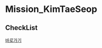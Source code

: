 # Mission_KimTaeSeop

## CheckList
[바로가기](https://github.com/seop-kim/Mission_KimTaeSeop/blob/1Week/records/1Week.md#%EB%AF%B8%EC%85%98-%EC%9A%94%EA%B5%AC%EC%82%AC%ED%95%AD-%EB%B6%84%EC%84%9D--%EC%B2%B4%ED%81%AC%EB%A6%AC%EC%8A%A4%ED%8A%B8)